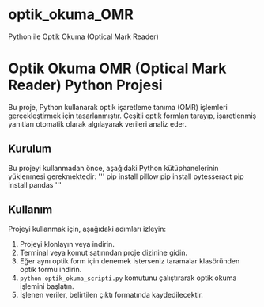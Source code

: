 # optik_okuma_OMR
Python ile Optik Okuma (Optical Mark Reader)
# Optik Okuma OMR (Optical Mark Reader) Python Projesi

Bu proje, Python kullanarak optik işaretleme tanıma (OMR) işlemleri gerçekleştirmek için tasarlanmıştır. Çeşitli optik formları tarayıp, işaretlenmiş yanıtları otomatik olarak algılayarak verileri analiz eder.

## Kurulum

Bu projeyi kullanmadan önce, aşağıdaki Python kütüphanelerinin yüklenmesi gerekmektedir:
'''
pip install pillow
pip install pytesseract
pip install pandas
'''
## Kullanım

Projeyi kullanmak için, aşağıdaki adımları izleyin:

1. Projeyi klonlayın veya indirin.
2. Terminal veya komut satırından proje dizinine gidin.
3. Eğer aynı optik form için denemek isterseniz taramalar klasöründen optik formu indirin.
4. `python optik_okuma_scripti.py` komutunu çalıştırarak optik okuma işlemini başlatın.
5. İşlenen veriler, belirtilen çıktı formatında kaydedilecektir.
